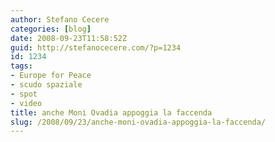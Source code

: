 ```yaml
---
author: Stefano Cecere
categories: [blog]
date: 2008-09-23T11:58:52Z
guid: http://stefanocecere.com/?p=1234
id: 1234
tags:
- Europe for Peace
- scudo spaziale
- spot
- video
title: anche Moni Ovadia appoggia la faccenda
slug: /2008/09/23/anche-moni-ovadia-appoggia-la-faccenda/
---
```


